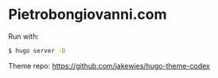 # Pietrobongiovanni.com

Run with:

```bash
$ hugo server -D
```

Theme repo: https://github.com/jakewies/hugo-theme-codex
